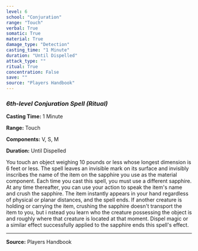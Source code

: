 ```yaml
---
level: 6
school: "Conjuration"
range: "Touch"
verbal: True
somatic: True
material: True
damage_type: "Detection"
casting_time: "1 Minute"
duration: "Until Dispelled"
attack_type: ""
ritual: True
concentration: False
save: ""
source: "Players Handbook"
---
```


### *6th-level Conjuration Spell* *(Ritual)*

**Casting Time:** 1 Minute

**Range:** Touch

**Components:** V, S, M

**Duration:** Until Dispelled

You touch an object weighing 10 pounds or less whose longest dimension is 6 feet or less. The spell leaves an invisible mark on its surface and invisibly inscribes the name of the item on the sapphire you use as the material component. Each time you cast this spell, you must use a different sapphire. At any time thereafter, you can use your action to speak the item's name and crush the sapphire. The item instantly appears in your hand regardless of physical or planar distances, and the spell ends. If another creature is holding or carrying the item, crushing the sapphire doesn't transport the item to you, but i nstead you learn who the creature possessing the object is and roughly where that creature is located at that moment. Dispel magic or a similar effect successfully applied to the sapphire ends this spell's effect.

---
**Source:** Players Handbook
